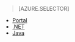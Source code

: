 > [AZURE.SELECTOR] 
- [Portal](media-services-portal-encoding-units)
- [.NET](media-services-dotnet-encoding-units)
- [Java](https://github.com/southworkscom/azure-sdk-for-media-services-java-samples)
